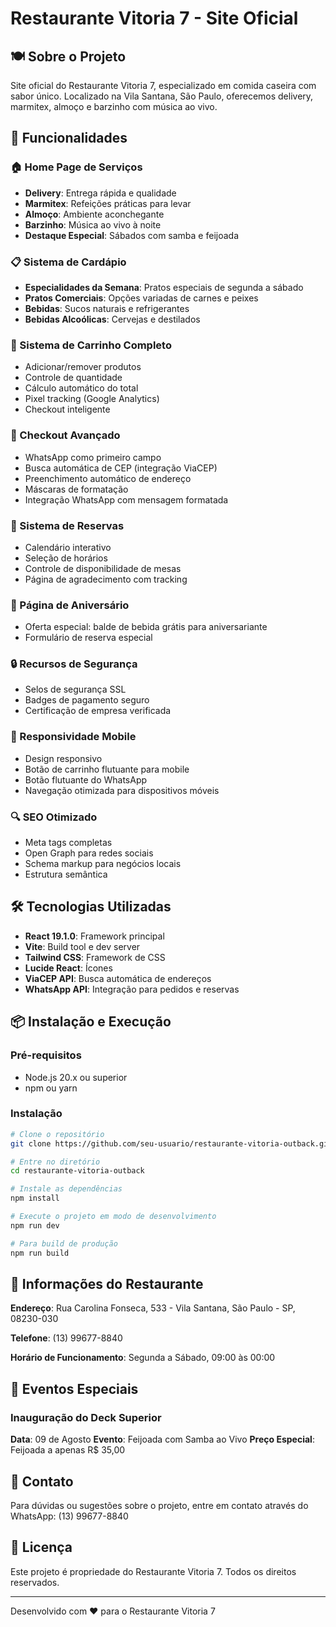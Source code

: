 # Restaurante Vitoria 7 - Site Oficial

## 🍽️ Sobre o Projeto

Site oficial do Restaurante Vitoria 7, especializado em comida caseira com sabor único. Localizado na Vila Santana, São Paulo, oferecemos delivery, marmitex, almoço e barzinho com música ao vivo.

## 🚀 Funcionalidades

### 🏠 Home Page de Serviços
- **Delivery**: Entrega rápida e qualidade
- **Marmitex**: Refeições práticas para levar  
- **Almoço**: Ambiente aconchegante
- **Barzinho**: Música ao vivo à noite
- **Destaque Especial**: Sábados com samba e feijoada

### 📋 Sistema de Cardápio
- **Especialidades da Semana**: Pratos especiais de segunda a sábado
- **Pratos Comerciais**: Opções variadas de carnes e peixes
- **Bebidas**: Sucos naturais e refrigerantes
- **Bebidas Alcoólicas**: Cervejas e destilados

### 🛒 Sistema de Carrinho Completo
- Adicionar/remover produtos
- Controle de quantidade
- Cálculo automático do total
- Pixel tracking (Google Analytics)
- Checkout inteligente

### 📱 Checkout Avançado
- WhatsApp como primeiro campo
- Busca automática de CEP (integração ViaCEP)
- Preenchimento automático de endereço
- Máscaras de formatação
- Integração WhatsApp com mensagem formatada

### 📅 Sistema de Reservas
- Calendário interativo
- Seleção de horários
- Controle de disponibilidade de mesas
- Página de agradecimento com tracking

### 🎂 Página de Aniversário
- Oferta especial: balde de bebida grátis para aniversariante
- Formulário de reserva especial

### 🔒 Recursos de Segurança
- Selos de segurança SSL
- Badges de pagamento seguro
- Certificação de empresa verificada

### 📱 Responsividade Mobile
- Design responsivo
- Botão de carrinho flutuante para mobile
- Botão flutuante do WhatsApp
- Navegação otimizada para dispositivos móveis

### 🔍 SEO Otimizado
- Meta tags completas
- Open Graph para redes sociais
- Schema markup para negócios locais
- Estrutura semântica

## 🛠️ Tecnologias Utilizadas

- **React 19.1.0**: Framework principal
- **Vite**: Build tool e dev server
- **Tailwind CSS**: Framework de CSS
- **Lucide React**: Ícones
- **ViaCEP API**: Busca automática de endereços
- **WhatsApp API**: Integração para pedidos e reservas

## 📦 Instalação e Execução

### Pré-requisitos
- Node.js 20.x ou superior
- npm ou yarn

### Instalação
```bash
# Clone o repositório
git clone https://github.com/seu-usuario/restaurante-vitoria-outback.git

# Entre no diretório
cd restaurante-vitoria-outback

# Instale as dependências
npm install

# Execute o projeto em modo de desenvolvimento
npm run dev

# Para build de produção
npm run build
```

## 📍 Informações do Restaurante

**Endereço**: Rua Carolina Fonseca, 533 - Vila Santana, São Paulo - SP, 08230-030

**Telefone**: (13) 99677-8840

**Horário de Funcionamento**: Segunda a Sábado, 09:00 às 00:00

## 🎯 Eventos Especiais

### Inauguração do Deck Superior
**Data**: 09 de Agosto
**Evento**: Feijoada com Samba ao Vivo
**Preço Especial**: Feijoada a apenas R$ 35,00

## 📧 Contato

Para dúvidas ou sugestões sobre o projeto, entre em contato através do WhatsApp: (13) 99677-8840

## 📄 Licença

Este projeto é propriedade do Restaurante Vitoria 7. Todos os direitos reservados.

---

Desenvolvido com ❤️ para o Restaurante Vitoria 7

